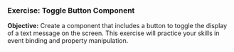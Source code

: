 ### Exercise: Toggle Button Component

**Objective:** Create a component that includes a button to toggle the display of a text message on the screen. This exercise will practice your skills in event binding and property manipulation.


